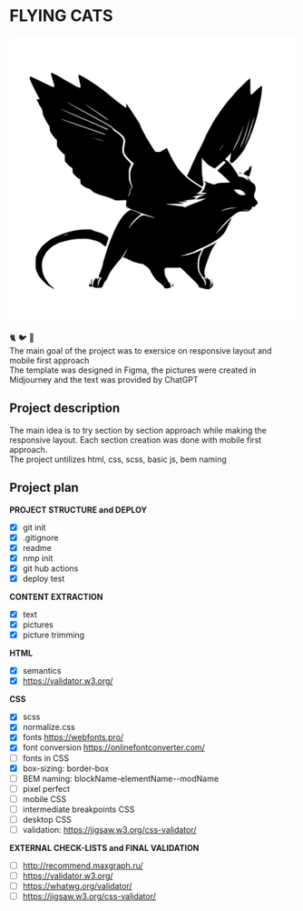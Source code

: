 # FLYING CATS

  ![logo of a cat with wings](./src/images/logo-cat-tr.svg)

  :cat2: :bird: :rocket: <br> 
  The main goal of the project was to exersice on responsive layout and mobile first approach<br>
  The template was designed in Figma, the pictures were created in Midjourney and the text was provided by ChatGPT<br>

## Project description
  The main idea is to try section by section approach while making the responsive layout. Each section creation was done with mobile first approach.<br>
  The project untilizes html, css, scss, basic js, bem naming

## Project plan

  **PROJECT STRUCTURE and DEPLOY**
  - [x] git init
  - [x] .gitignore
  - [x] readme
  - [x] nmp init
  - [x] git hub actions
  - [x] deploy test
    
  **CONTENT EXTRACTION**
  - [x] text
  - [x] pictures
  - [x] picture trimming

  **HTML**
  - [x] semantics
  - [x] https://validator.w3.org/
    
  **CSS**
  - [x] scss
  - [x] normalize.css
  - [x] fonts https://webfonts.pro/ 
  - [x] font conversion https://onlinefontconverter.com/
  - [ ] fonts in CSS
  - [x] box-sizing: border-box
  - [ ] BEM naming: blockName-elementName--modName
  - [ ] pixel perfect
  - [ ] mobile CSS
  - [ ] intermediate breakpoints CSS
  - [ ] desktop CSS
  - [ ] validation: https://jigsaw.w3.org/css-validator/
  
  **EXTERNAL CHECK-LISTS and FINAL VALIDATION**
  - [ ] http://recommend.maxgraph.ru/
  - [ ] https://validator.w3.org/
  - [ ] https://whatwg.org/validator/
  - [ ] https://jigsaw.w3.org/css-validator/
